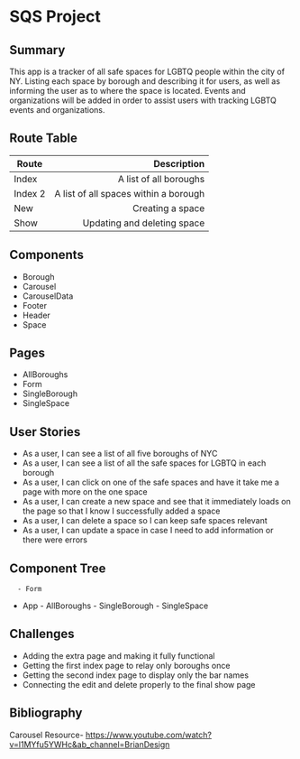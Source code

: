 # SQS Project

## Summary
This app is a tracker of all safe spaces for LGBTQ people within the city of NY. Listing each space by borough and describing it for users, as well as informing the user as to where the space is located. Events and organizations will be added in order to assist users with tracking LGBTQ events and organizations.

## Route Table

| Route         | Description   | 
| ------------- | -------------:| 
| Index      | A list of all boroughs |
| Index 2     | A list of all spaces within a borough |
| New | Creating a space |
| Show      | Updating and deleting space |

## Components 

- Borough
- Carousel
- CarouselData
- Footer
- Header
- Space

## Pages
- AllBoroughs
- Form
- SingleBorough
- SingleSpace

## User Stories
- As a user, I can see a list of all five boroughs of NYC
- As a user, I can see a list of all the safe spaces for LGBTQ in each borough
- As a user, I can click on one of the safe spaces and have it take me a page with more on the one space
- As a user, I can create a new space and see that it immediately loads on the page so that I know I successfully added a space
- As a user, I can delete a space so I can keep safe spaces relevant
- As a user, I can update a space in case I need to add information or there were errors

## Component Tree
      - Form
- App - AllBoroughs - SingleBorough - SingleSpace

## Challenges
- Adding the extra page and making it fully functional
- Getting the first index page to relay only boroughs once
- Getting the second index page to display only the bar names
- Connecting the edit and delete properly to the final show page

## Bibliography

Carousel Resource- https://www.youtube.com/watch?v=l1MYfu5YWHc&ab_channel=BrianDesign